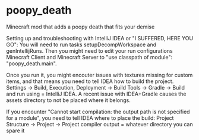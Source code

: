 # poopy_death
Minecraft mod that adds a poopy death that fits your demise


Setting up and troubleshooting with IntelliJ IDEA or "I SUFFERED, HERE YOU GO":
You will need to run tasks setupDecompWorkspace and genIntellijRuns. Then you might need to edit your run configurations Minecraft Client and Minecraft Server to "use classpath of module": "poopy_death.main".

Once you run it, you might encouter issues with textures missing for custom items, and that means you need to tell IDEA how to build the project. 
Settings -> Build, Execution, Deployment -> Build Tools -> Gradle -> Build and run using = IntelliJ IDEA. A recent issue with IDEA+Gradle causes the assets directory to not be placed where it belongs.

If you encounter "Cannot start compilation: the output path is not specified for a module", you need to tell IDEA where to place the build: Project Structure -> Project -> Project compiler output = whatever directory you can spare it
